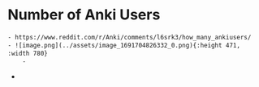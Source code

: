 # Number of Anki Users
	- https://www.reddit.com/r/Anki/comments/l6srk3/how_many_ankiusers/
	- ![image.png](../assets/image_1691704826332_0.png){:height 471, :width 780}
		-
-